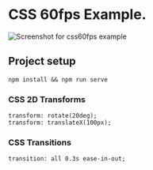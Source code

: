 # CSS 60fps Example.

![Screenshot for css60fps example](https://raw.githubusercontent.com/jimmy18dev/css-60fps-example/master/screenshot/screenshot-updated.png)

## Project setup
```
npm install && npm run serve
```

### CSS 2D Transforms
```
transform: rotate(20deg);
transform: translateX(100px);
```

### CSS Transitions
```
transition: all 0.3s ease-in-out;
```